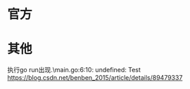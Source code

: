 
# 官方

# 其他

执行go run出现.\main.go:6:10: undefined: Test https://blog.csdn.net/benben_2015/article/details/89479337
